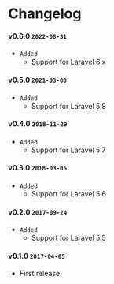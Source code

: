 # Changelog

#### v0.6.0 `2022-08-31`
- `Added`
    - Support for Laravel 6.x

#### v0.5.0 `2021-03-08`
- `Added`
    - Support for Laravel 5.8

#### v0.4.0 `2018-11-29`
- `Added`
    - Support for Laravel 5.7

#### v0.3.0 `2018-03-06`
- `Added`
    - Support for Laravel 5.6

#### v0.2.0 `2017-09-24`
- `Added`
    - Support for Laravel 5.5

#### v0.1.0 `2017-04-05`
- First release.
